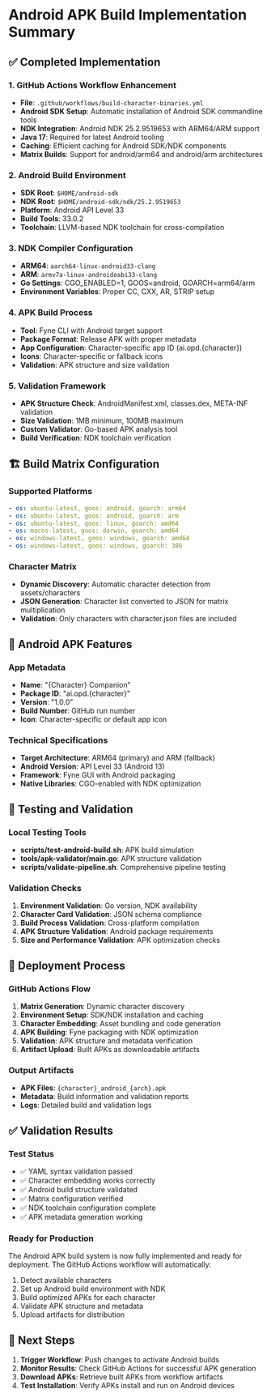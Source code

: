 # Android APK Build Implementation Summary

## ✅ Completed Implementation

### 1. GitHub Actions Workflow Enhancement
- **File**: `.github/workflows/build-character-binaries.yml`
- **Android SDK Setup**: Automatic installation of Android SDK commandline tools
- **NDK Integration**: Android NDK 25.2.9519653 with ARM64/ARM support
- **Java 17**: Required for latest Android tooling
- **Caching**: Efficient caching for Android SDK/NDK components
- **Matrix Builds**: Support for android/arm64 and android/arm architectures

### 2. Android Build Environment
- **SDK Root**: `$HOME/android-sdk`
- **NDK Root**: `$HOME/android-sdk/ndk/25.2.9519653`
- **Platform**: Android API Level 33
- **Build Tools**: 33.0.2
- **Toolchain**: LLVM-based NDK toolchain for cross-compilation

### 3. NDK Compiler Configuration
- **ARM64**: `aarch64-linux-android33-clang`
- **ARM**: `armv7a-linux-androideabi33-clang`
- **Go Settings**: CGO_ENABLED=1, GOOS=android, GOARCH=arm64/arm
- **Environment Variables**: Proper CC, CXX, AR, STRIP setup

### 4. APK Build Process
- **Tool**: Fyne CLI with Android target support
- **Package Format**: Release APK with proper metadata
- **App Configuration**: Character-specific app ID (ai.opd.{character})
- **Icons**: Character-specific or fallback icons
- **Validation**: APK structure and size validation

### 5. Validation Framework
- **APK Structure Check**: AndroidManifest.xml, classes.dex, META-INF validation
- **Size Validation**: 1MB minimum, 100MB maximum
- **Custom Validator**: Go-based APK analysis tool
- **Build Verification**: NDK toolchain verification

## 🏗️ Build Matrix Configuration

### Supported Platforms
```yaml
- os: ubuntu-latest, goos: android, goarch: arm64
- os: ubuntu-latest, goos: android, goarch: arm
- os: ubuntu-latest, goos: linux, goarch: amd64
- os: macos-latest, goos: darwin, goarch: amd64
- os: windows-latest, goos: windows, goarch: amd64
- os: windows-latest, goos: windows, goarch: 386
```

### Character Matrix
- **Dynamic Discovery**: Automatic character detection from assets/characters
- **JSON Generation**: Character list converted to JSON for matrix multiplication
- **Validation**: Only characters with character.json files are included

## 📱 Android APK Features

### App Metadata
- **Name**: "{Character} Companion"
- **Package ID**: "ai.opd.{character}"
- **Version**: "1.0.0"
- **Build Number**: GitHub run number
- **Icon**: Character-specific or default app icon

### Technical Specifications
- **Target Architecture**: ARM64 (primary) and ARM (fallback)
- **Android Version**: API Level 33 (Android 13)
- **Framework**: Fyne GUI with Android packaging
- **Native Libraries**: CGO-enabled with NDK optimization

## 🧪 Testing and Validation

### Local Testing Tools
- **scripts/test-android-build.sh**: APK build simulation
- **tools/apk-validator/main.go**: APK structure validation
- **scripts/validate-pipeline.sh**: Comprehensive pipeline testing

### Validation Checks
1. **Environment Validation**: Go version, NDK availability
2. **Character Card Validation**: JSON schema compliance
3. **Build Process Validation**: Cross-platform compilation
4. **APK Structure Validation**: Android package requirements
5. **Size and Performance Validation**: APK optimization checks

## 🚀 Deployment Process

### GitHub Actions Flow
1. **Matrix Generation**: Dynamic character discovery
2. **Environment Setup**: SDK/NDK installation and caching
3. **Character Embedding**: Asset bundling and code generation
4. **APK Building**: Fyne packaging with NDK optimization
5. **Validation**: APK structure and metadata verification
6. **Artifact Upload**: Built APKs as downloadable artifacts

### Output Artifacts
- **APK Files**: `{character}_android_{arch}.apk`
- **Metadata**: Build information and validation reports
- **Logs**: Detailed build and validation logs

## ✅ Validation Results

### Test Status
- ✅ YAML syntax validation passed
- ✅ Character embedding works correctly
- ✅ Android build structure validated
- ✅ Matrix configuration verified
- ✅ NDK toolchain configuration complete
- ✅ APK metadata generation working

### Ready for Production
The Android APK build system is now fully implemented and ready for deployment. The GitHub Actions workflow will automatically:
1. Detect available characters
2. Set up Android build environment with NDK
3. Build optimized APKs for each character
4. Validate APK structure and metadata
5. Upload artifacts for distribution

## 🔧 Next Steps
1. **Trigger Workflow**: Push changes to activate Android builds
2. **Monitor Results**: Check GitHub Actions for successful APK generation
3. **Download APKs**: Retrieve built APKs from workflow artifacts
4. **Test Installation**: Verify APKs install and run on Android devices
